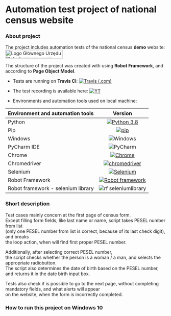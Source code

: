 # Automation test project of national census website
### About project
The project includes automation tests of the national census **demo** website:
[<img src="https://spis.gov.pl/wp-content/uploads/2021/01/cropped-logo-nsp.png" class="custom-logo" alt="Logo Głównego Urzędu Statystycznego, napis Narodowy Spis Powszechny Ludności i Mieszkań 2021, kolor" srcset="https://spis.gov.pl/wp-content/uploads/2021/01/cropped-logo-nsp.png 1789w, https://spis.gov.pl/wp-content/uploads/2021/01/cropped-logo-nsp-300x50.png 300w, https://spis.gov.pl/wp-content/uploads/2021/01/cropped-logo-nsp-1024x170.png 1024w, https://spis.gov.pl/wp-content/uploads/2021/01/cropped-logo-nsp-768x127.png 768w, https://spis.gov.pl/wp-content/uploads/2021/01/cropped-logo-nsp-1536x255.png 1536w" sizes="(max-width: 1789px) 100vw, 1789px" width="180" height="27">](https://demo.spis.gov.pl/)

The structure of the project was created with using **Robot Framework**, and according to **Page Object Model**.

* Tests are running on **Travis CI**:
[![Travis (.com)](https://img.shields.io/travis/com/Bryg9/census_automation_test?logo=travis&style=for-the-badge)](https://www.travis-ci.com/Bryg9/census_automation_test)
  
* The test recording is available here: [![YT](https://img.shields.io/badge/You_Tube-NSP_1.1.4_recording-inactive?style=flat&logo=youtube&logoColor=red)](https://www.youtube.com/watch?v=eEdWghdfR_A)

* Environments and automation tools used on local machine: 

Environment and automation tools | Version
:------------ | :-------------:
Python | [![Python 3.8](https://img.shields.io/badge/Python-3.8-inactive?style=flat-square&logo=python&logoColor=white)](https://www.python.org/downloads/release/python-380/)
Pip | [![pip](https://img.shields.io/badge/pypi-v20.1.1-inactive?style=flat-square&logo=python&logoColor=white)](https://pypi.org/project/pip/20.1.1/)
Windows | ![Windows](https://img.shields.io/badge/Windows-10-inactive?style=flat&logo=windows)
PyCharm IDE | ![PyCharm](https://img.shields.io/badge/PyCharm-2020.2.3-inactive?style=flat-square&logo=pycharm&logoColor=white)
Chrome | [![Chrome](https://img.shields.io/badge/Chrome-91.0.4472.124-inactive?style=flat-square&logo=googlechrome&logoColor=white)](https://chromereleases.googleblog.com/2021/06/stable-channel-update-for-desktop_24.html)
Chromedriver | [![chromedriver](https://img.shields.io/badge/chromedriver-91.0.4472.101-inactive?style=flat-square&logo=googlechrome&logoColor=white)](https://chromedriver.storage.googleapis.com/index.html?path=91.0.4472.101/)
Selenium | [![Selenium](https://img.shields.io/badge/Selenium-3.141.0-inactive?style=flat-square&logo=selenium&logoColor=white)](https://pypi.org/project/selenium/)
Robot Framework | [![Robot framework](https://img.shields.io/badge/Robof_Framework-4.0.1-inactive?style=flat-square&logo=robotframework&logoColor=white)](https://github.com/robotframework/robotframework/releases/tag/v4.0.1)
Robot framework - selenium library | ![rf seleniumlibrary](https://img.shields.io/badge/robotframework--seleniumlibrary-5.1.3-inactive?style=flat-square&logo=robotframework&logoColor=white)

### Short description
Test cases mainly concern at the first page of census form.  
Except filling form fields, like last name or name, script takes PESEL number from list  
(only one PESEL number from list is correct, because of its last check digit), and breaks  
the loop action, when will find first proper PESEL number.


Additionally, after selecting correct PESEL number,  
the script checks whether the person is a woman / a man, and selects the appropriate radiobutton.  
The script also determines the date of birth based on the PESEL number, and returns it
in the date birth input box. 


Tests also check if is possible to go to the next page, without completing
mandatory fields, and what alerts will appear  
on the website, when the form is incorrectly completed. 

### How to run this project on Windows 10
